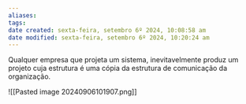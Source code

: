 ```yaml
---
aliases: 
tags: 
date created: sexta-feira, setembro 6º 2024, 10:08:58 am
date modified: sexta-feira, setembro 6º 2024, 10:20:24 am
---
```

Qualquer empresa que projeta um sistema, inevitavelmente produz um projeto cuja estrutura é uma cópia da estrutura de comunicação da organização.

![[Pasted image 20240906101907.png]]